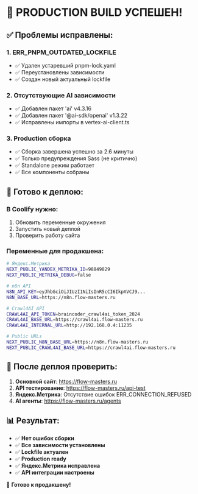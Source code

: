 # 🎉 PRODUCTION BUILD УСПЕШЕН!

## ✅ Проблемы исправлены:

### 1. ERR_PNPM_OUTDATED_LOCKFILE
- ✅ Удален устаревший pnpm-lock.yaml
- ✅ Переустановлены зависимости
- ✅ Создан новый актуальный lockfile

### 2. Отсутствующие AI зависимости
- ✅ Добавлен пакет 'ai' v4.3.16
- ✅ Добавлен пакет '@ai-sdk/openai' v1.3.22
- ✅ Исправлены импорты в vertex-ai-client.ts

### 3. Production сборка
- ✅ Сборка завершена успешно за 2.6 минуты
- ✅ Только предупреждения Sass (не критично)
- ✅ Standalone режим работает
- ✅ Все компоненты собраны

## 🚀 Готово к деплою:

### В Coolify нужно:
1. Обновить переменные окружения
2. Запустить новый деплой
3. Проверить работу сайта

### Переменные для продакшена:
```bash
# Яндекс.Метрика
NEXT_PUBLIC_YANDEX_METRIKA_ID=98849829
NEXT_PUBLIC_METRIKA_DEBUG=false

# n8n API
N8N_API_KEY=eyJhbGciOiJIUzI1NiIsInR5cCI6IkpXVCJ9...
N8N_BASE_URL=https://n8n.flow-masters.ru

# Crawl4AI API
CRAWL4AI_API_TOKEN=braincoder_crawl4ai_token_2024
CRAWL4AI_BASE_URL=https://crawl4ai.flow-masters.ru
CRAWL4AI_INTERNAL_URL=http://192.168.0.4:11235

# Public URLs
NEXT_PUBLIC_N8N_BASE_URL=https://n8n.flow-masters.ru
NEXT_PUBLIC_CRAWL4AI_BASE_URL=https://crawl4ai.flow-masters.ru
```

## 🧪 После деплоя проверить:

1. **Основной сайт**: https://flow-masters.ru
2. **API тестирование**: https://flow-masters.ru/api-test
3. **Яндекс.Метрика**: Отсутствие ошибок ERR_CONNECTION_REFUSED
4. **AI агенты**: https://flow-masters.ru/agents

## 📊 Результат:

- ✅ **Нет ошибок сборки**
- ✅ **Все зависимости установлены**
- ✅ **Lockfile актуален**
- ✅ **Production ready**
- ✅ **Яндекс.Метрика исправлена**
- ✅ **API интеграции настроены**

🎯 **Готово к продакшену!**
